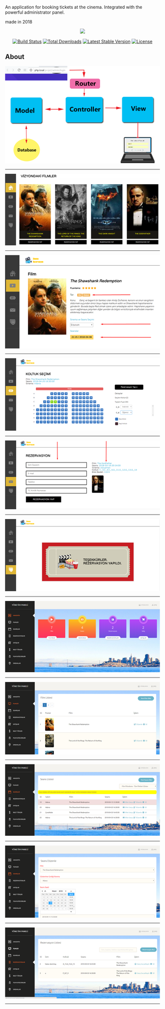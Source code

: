 
An application for booking tickets at the cinema. Integrated with the powerful administrator panel.

made in 2018



<p align="center"><img src="https://laravel.com/assets/img/components/logo-laravel.svg"></p>

<p align="center">
<a href="https://travis-ci.org/laravel/framework"><img src="https://travis-ci.org/laravel/framework.svg" alt="Build Status"></a>
<a href="https://packagist.org/packages/laravel/framework"><img src="https://poser.pugx.org/laravel/framework/d/total.svg" alt="Total Downloads"></a>
<a href="https://packagist.org/packages/laravel/framework"><img src="https://poser.pugx.org/laravel/framework/v/stable.svg" alt="Latest Stable Version"></a>
<a href="https://packagist.org/packages/laravel/framework"><img src="https://poser.pugx.org/laravel/framework/license.svg" alt="License"></a>
</p>

## About 

<img src="https://raw.githubusercontent.com/tyasird/cinema-booking-system/main/screenshots/Resim4.png">

<hr>
<img src="https://raw.githubusercontent.com/tyasird/cinema-booking-system/main/screenshots/Resim5.png">

<hr>
<img src="https://raw.githubusercontent.com/tyasird/cinema-booking-system/main/screenshots/Resim6.png">

<hr>
<img src="https://raw.githubusercontent.com/tyasird/cinema-booking-system/main/screenshots/Resim7.png">

<hr>
<img src="https://raw.githubusercontent.com/tyasird/cinema-booking-system/main/screenshots/Resim8.png">

<hr>
<img src="https://raw.githubusercontent.com/tyasird/cinema-booking-system/main/screenshots/Resim9.png">

<hr>
<img src="https://raw.githubusercontent.com/tyasird/cinema-booking-system/main/screenshots/Resim10.png">

<hr>
<img src="https://raw.githubusercontent.com/tyasird/cinema-booking-system/main/screenshots/Resim11.png">

<hr>
<img src="https://raw.githubusercontent.com/tyasird/cinema-booking-system/main/screenshots/Resim12.png">

<hr>
<img src="https://raw.githubusercontent.com/tyasird/cinema-booking-system/main/screenshots/Resim13.png">

<hr>
<img src="https://raw.githubusercontent.com/tyasird/cinema-booking-system/main/screenshots/Resim14.png">

<hr>
